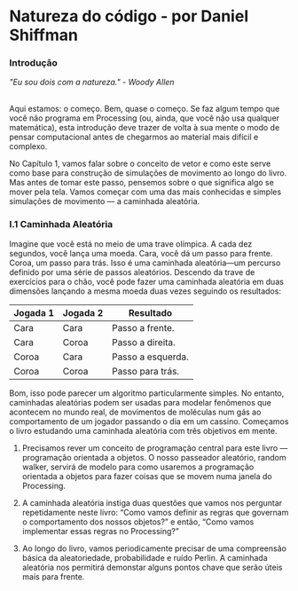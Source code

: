# Natureza do código - por Daniel Shiffman

### Introdução

*"Eu sou dois com a natureza." - Woody Allen*

<br>
Aqui estamos: o começo. Bem, quase o começo. Se faz algum tempo que você não programa em Processing (ou, ainda, que você não usa qualquer matemática), esta introdução deve trazer de volta à sua mente o modo de pensar computacional antes de chegarmos ao material mais difícil e complexo.

No Capítulo 1, vamos falar sobre o conceito de vetor e como este serve como base para construção de simulações de movimento ao longo do livro. Mas antes de tomar este passo, pensemos sobre o que significa algo se mover pela tela. Vamos começar com uma das mais conhecidas e simples simulações de movimento — a caminhada aleatória. 

### I.1 Caminhada Aleatória

Imagine que você está no meio de uma trave olímpica. A cada dez segundos, você lança uma moeda. Cara, você dá um passo para frente. Coroa, um passo para trás. Isso é uma caminhada aleatória—um percurso definido por uma série de passos aleatórios. Descendo da trave de exercícios para o chão, você pode fazer uma caminhada aleatória em duas dimensões lançando a mesma moeda duas vezes seguindo os resultados:

Jogada 1 | Jogada 2 | Resultado
------------ | ------------- | -------------
Cara | Cara | Passo a frente.
Cara | Coroa | Passo a direita.
Coroa | Cara | Passo a esquerda.
Coroa | Coroa | Passo para trás.

Bom, isso pode parecer um algoritmo particularmente simples. No entanto, caminhadas aleatórias podem ser usadas para modelar fenômenos que acontecem no mundo real, de movimentos de moléculas num gás ao comportamento de um jogador passando o dia em um cassino. Começamos o livro estudando uma caminhada aleatória com três objetivos em mente.

1. Precisamos rever um conceito de programação central para este livro — programação orientada a objetos. O nosso passeador aleatório, random walker, servirá de modelo para como usaremos a programação orientada a objetos para fazer coisas que se movem numa janela do Processing.

2. A caminhada aleatória instiga duas questões que vamos nos perguntar repetidamente neste livro: “Como vamos definir as regras que governam o comportamento dos nossos objetos?” e então, “Como vamos implementar essas regras no Processing?”

3. Ao longo do livro, vamos periodicamente precisar de uma compreensão básica da aleatoriedade, probabilidade e ruído Perlin. A caminhada aleatória nos permitirá demonstar alguns pontos chave que serão úteis mais para frente.



